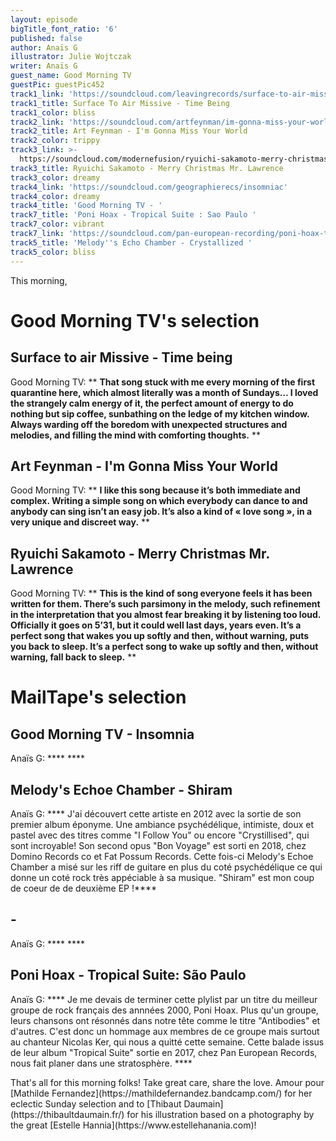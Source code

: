 ```yaml
---
layout: episode
bigTitle_font_ratio: '6'
published: false
author: Anaïs G
illustrator: Julie Wojtczak
writer: Anaïs G
guest_name: Good Morning TV
guestPic: guestPic452
track1_link: 'https://soundcloud.com/leavingrecords/surface-to-air-missive-time-being'
track1_title: Surface To Air Missive - Time Being
track1_color: bliss
track2_link: 'https://soundcloud.com/artfeynman/im-gonna-miss-your-world'
track2_title: Art Feynman - I'm Gonna Miss Your World
track2_color: trippy
track3_link: >-
  https://soundcloud.com/modernefusion/ryuichi-sakamoto-merry-christmas-mr-lawrence
track3_title: Ryuichi Sakamoto - Merry Christmas Mr. Lawrence
track3_color: dreamy
track4_link: 'https://soundcloud.com/geographierecs/insomniac'
track4_color: dreamy
track4_title: 'Good Morning TV - '
track7_title: 'Poni Hoax - Tropical Suite : Sao Paulo '
track7_color: vibrant
track7_link: 'https://soundcloud.com/pan-european-recording/poni-hoax-tropical-suite-sao'
track5_title: 'Melody''s Echo Chamber - Crystallized '
track5_color: bliss
---
```

<p id="introduction">This morning,</p>


# Good Morning TV's selection

## Surface to air Missive - Time being
Good Morning TV: ** **That song stuck with me every morning of the first quarantine here, which almost literally was a month of Sundays… I loved the strangely calm energy of it, the perfect amount of energy to do nothing but sip coffee, sunbathing on the ledge of my kitchen window. Always warding off the boredom with unexpected structures and melodies, and filling the mind with comforting thoughts.** **


## Art Feynman - I'm Gonna Miss Your World
Good Morning TV: ** **I like this song because it’s both immediate and complex. Writing a simple song on which everybody can dance to and anybody can sing isn’t an easy job. It’s also a kind of « love song », in a very unique and discreet way.** **

## Ryuichi Sakamoto - Merry Christmas Mr. Lawrence
Good Morning TV: ** **This is the kind of song everyone feels it has been written for them. There’s such parsimony in the melody, such refinement in the interpretation that you almost fear breaking it by listening too loud. Officially it goes on 5’31, but it could well last days, years even. It’s a perfect song that wakes you up softly and then, without warning, puts you back to sleep. It’s a perfect song to wake up softly and then, without warning, fall back to sleep.** **

# MailTape's selection

## Good Morning TV - Insomnia
Anaïs G: **** ****

## Melody's Echoe Chamber - Shiram
Anaïs G: **** J'ai découvert cette artiste en 2012 avec la sortie de son premier album éponyme. Une ambiance psychédélique, intimiste, doux et pastel avec des titres comme "I Follow You" ou encore "Crystillised", qui sont incroyable! Son second opus "Bon Voyage" est sorti en 2018, chez Domino Records co et Fat Possum Records. Cette fois-ci Melody's Echoe Chamber a misé sur les riff de guitare en plus du coté psychédélique ce qui donne un coté rock très appéciable à sa musique. "Shiram" est mon coup de coeur de de deuxième EP !****

##  - 
Anaïs G: **** ****

## Poni Hoax - Tropical Suite: São Paulo
Anaïs G: **** Je me devais de terminer cette plylist par un titre du meilleur groupe de rock français des annnées 2000, Poni Hoax. Plus qu'un groupe, leurs chansons ont résonnés dans notre tête comme le titre "Antibodies" et d'autres. C'est donc un hommage aux membres de ce groupe mais surtout au chanteur Nicolas Ker, qui nous a quitté cette semaine. Cette balade issus de leur album "Tropical Suite" sortie en 2017, chez Pan European Records, nous fait planer dans une stratosphère. ****

<p id="outroduction">That's all for this morning folks! Take great care, share the love. Amour pour [Mathilde Fernandez](https://mathildefernandez.bandcamp.com/) for her eclectic Sunday selection and to [Thibaut Daumain](https://thibaultdaumain.fr/) for his illustration based on a photography by the great [Estelle Hannia](https://www.estellehanania.com)!</p>
